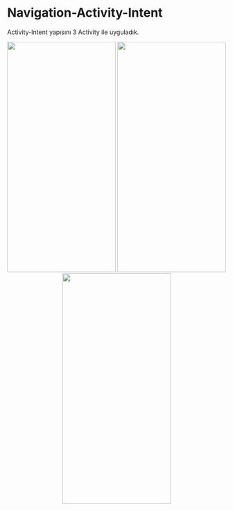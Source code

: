 # Navigation-Activity-Intent
Activity-Intent yapısını 3 Activity ile uyguladık.

<p align=center>
<img  src="https://github.com/zeynep-duyenli/Navigation-Activity-Intent/blob/main/app/src/main/res/screenshots/Screenshot_20211010_222134_google-pixel4xl-ohsoorange-portrait.png" width="250" height="530"/>
<img  src="https://github.com/zeynep-duyenli/Navigation-Activity-Intent/blob/main/app/src/main/res/screenshots/Screenshot_20211010_222223_google-pixel4xl-ohsoorange-portrait.png" width="250" height="530"/>
<img  src="https://github.com/zeynep-duyenli/Navigation-Activity-Intent/blob/main/app/src/main/res/screenshots/Screenshot_20211010_222234_google-pixel4xl-ohsoorange-portrait.png" width="250" height="530"/>
</p>
